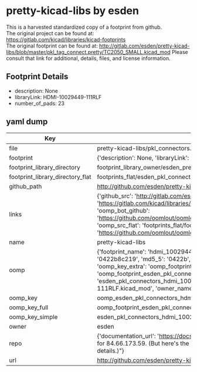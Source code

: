 # pretty-kicad-libs by esden  
This is a harvested standardized copy of a footprint from github.  
The original project can be found at:  
https://gitlab.com/kicad/libraries/kicad-footprints  
The original footprint can be found at:
http://gitlab.com/esden/pretty-kicad-libs/blob/master/pkl_tag_connect.pretty/TC2050_SMALL.kicad_mod
Please consult that link for additional, details, files, and license information.  
## Footprint Details
* description: None  
* libraryLink: HDMI-10029449-111RLF  
* number_of_pads: 23  
## yaml dump  
| Key | Value |  
| --- | --- |  
| file | pretty-kicad-libs/pkl_connectors.pretty/HDMI-10029449-111RLF.kicad_mod |  
| footprint | {'description': None, 'libraryLink': 'HDMI-10029449-111RLF', 'number_of_pads': 23} |  
| footprint_library_directory | footprint_library_owner/esden_pretty-kicad-libs |  
| footprint_library_directory_flat | footprints_flat/esden_pkl_connectors_hdmi_10029449_111rlf/working |  
| github_path | http://github.com/esden/pretty-kicad-libs/blob/master/pkl_connectors.pretty/HDMI-10029449-111RLF.kicad_mod |  
| links | {'github_src': 'http://gitlab.com/esden/pretty-kicad-libs/blob/master/pkl_tag_connect.pretty/TC2050_SMALL.kicad_mod', 'github_src_repo': 'https://gitlab.com/kicad/libraries/kicad-footprints', 'oomp_bot': 'footprints/esden_pkl_connectors_hdmi_10029449_111rlf/working', 'oomp_bot_github': 'https://github.com/oomlout/oomlout_oomp_footprint_bot/tree/main/footprints/esden_pkl_connectors_hdmi_10029449_111rlf/working', 'oomp_src_flat': 'footprints_flat/footprints_flat/esden_pkl_connectors_hdmi_10029449_111rlf/working', 'oomp_src_flat_github': 'https://github.com/oomlout/oomlout_oomp_footprint_src/tree/main/footprints_flat/esden_pkl_connectors_hdmi_10029449_111rlf/working'} |  
| name | pretty-kicad-libs |  
| oomp | {'footprint_name': 'hdmi_10029449_111rlf', 'library_name': 'pkl_connectors', 'md5': '0422b8c219bcda1e829807208d4bff9c', 'md5_10': '0422b8c219', 'md5_5': '0422b', 'md5_6': '0422b8', 'oomp_key': 'oomp_esden_pkl_connectors_hdmi_10029449_111rlf', 'oomp_key_extra': 'oomp_footprint_esden_pkl_connectors_hdmi_10029449_111rlf', 'oomp_key_full': 'oomp_footprint_esden_pkl_connectors_hdmi_10029449_111rlf_0422b8', 'oomp_key_simple': 'esden_pkl_connectors_hdmi_10029449_111rlf', 'original_filename': 'pretty-kicad-libs/pkl_connectors.pretty/HDMI-10029449-111RLF.kicad_mod', 'owner_name': 'esden'} |  
| oomp_key | oomp_esden_pkl_connectors_hdmi_10029449_111rlf |  
| oomp_key_full | oomp_footprint_esden_pkl_connectors_hdmi_10029449_111rlf |  
| oomp_key_simple | esden_pkl_connectors_hdmi_10029449_111rlf |  
| owner | esden |  
| repo | {'documentation_url': 'https://docs.github.com/rest/overview/resources-in-the-rest-api#rate-limiting', 'message': "API rate limit exceeded for 84.66.173.59. (But here's the good news: Authenticated requests get a higher rate limit. Check out the documentation for more details.)"} |  
| url | http://github.com/esden/pretty-kicad-libs |  

